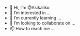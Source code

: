 - 👋 Hi, I’m @Asikaliko
- 👀 I’m interested in ...
- 🌱 I’m currently learning ...
- 💞️ I’m looking to collaborate on ...
- 📫 How to reach me ...

<!---
Asikaliko/Asikaliko is a ✨ special ✨ repository because its `README.md` (this file) appears on your GitHub profile.
You can click the Preview link to take a look at your changes.
--->

